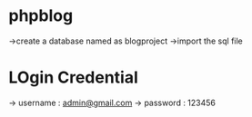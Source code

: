 # phpblog

->create a database named as blogproject
->import the sql file 

# LOgin Credential 

  -> username : admin@gmail.com
  -> password : 123456
